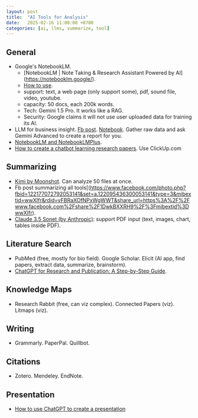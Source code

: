 ```yaml
---
layout: post
title:  "AI Tools for Analysis"
date:   2025-02-16 11:00:00 +0700
categories: [ai, llms, summarize, tool]
---
```


## General
- Google's NotebookLM.
  - [NotebookLM | Note Taking & Research Assistant Powered by AI] (https://notebooklm.google/).
  - [How to use](https://notebooklm.google/).
  - support: text, a web page (only support some), pdf, sound file, video, youtube.
  - capacity: 50 docs, each 200k words.
  - Tech: Gemini 1.5 Pro. It works like a RAG.
  - Security: Google claims it will not use user uploaded data for training its AI.
- LLM for business insight. [Fb post](https://www.facebook.com/share/p/12Dtvdp7YhJ/?mibextid=K35XfP). [Notebook](https://docs.google.com/document/d/1DAOP8qxBxESSNxl1z-iYA5ecyaFb4cPezP5ikbdHJ0U/edit?usp=sharing). Gather raw data and ask Gemini Advanced to create a report for you.
- [NotebookLM and NotebookLMPlus](https://www.facebook.com/share/p/12Ac1ygY7Nz/?mibextid=wwXIfr).
- [How to create a chatbot learning research papers](https://www.facebook.com/groups/vietphd/permalink/10160410564932991/?mibextid=WC7FNe). Use ClickUp.com

## Summarizing
- [Kimi by Moonshot](kimi.ai). Can analyze 50 files at once.
- Fb post summarizing all tools[(https://www.facebook.com/photo.php?fbid=122177072792053141&set=a.122095436300053141&type=3&mibextid=wwXIfr&rdid=vFBRaXOfNPxWgWWT&share_url=https%3A%2F%2Fwww.facebook.com%2Fshare%2F1DwkBXXRH9%2F%3Fmibextid%3DwwXIfr).
- [Claude 3.5 Sonet (by Anthropic)](https://docs.anthropic.com/en/docs/build-with-claude/pdf-support?fbclid=IwZXh0bgNhZW0CMTAAAR31z_4BXLepw82gpO3bkSU9f3MK0VRT7SCyKee2EIWeikizdRUDC0HTGc4_aem_jMgCqQ5EXZDmAWggRhF-UQ): support PDF input (text, images, chart, tables inside PDF).

## Literature Search
-  PubMed (free, mostly for bio field). Google Scholar. Elicit (AI app, find papers, extract data, summarize, brainstorm).
-  [ChatGPT for Research and Publication: A Step-by-Step Guide](https://pmc.ncbi.nlm.nih.gov/articles/PMC10731938/).



## Knowledge Maps
- Research Rabbit (free, can viz complex). Connected Papers (viz). Litmaps (viz).

## Writing
- Grammarly. PaperPal. Quillbot.

## Citations
- Zotero. Mendeley. EndNote.

## Presentation
- [How to use ChatGPT to create a presentation](https://www.facebook.com/groups/vietnam.market.report/permalink/1565156021109020/?mibextid=wwXIfr&rdid=pYvv6QYYoV3YZNKu&share_url=https%3A%2F%2Fwww.facebook.com%2Fshare%2Fp%2F1LURr1D4Xt%2F%3Fmibextid%3DwwXIfr#)

